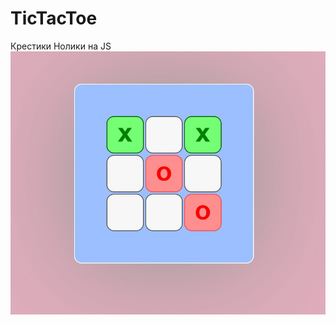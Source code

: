 # TicTacToe
Крестики Нолики на JS
![alt text](https://github.com/Ow1omir/TicTacToe/blob/master/screenshots/1.jpg)
